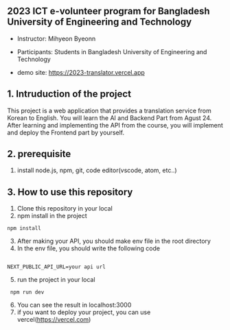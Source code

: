 ## 2023 ICT e-volunteer program for Bangladesh University of Engineering and Technology

- Instructor: Mihyeon Byeonn

- Participants: Students in Bangladesh University of Engineering and Technology

- demo site: https://2023-translator.vercel.app

## 1. Intruduction of the project

This project is a web application that provides a translation service from Korean to English.
You will learn the AI and Backend Part from Agust 24.
After learning and implementing the API from the course, you will implement and deploy the Frontend part by yourself.

## 2. prerequisite

1. install node.js, npm, git, code editor(vscode, atom, etc..)

## 3. How to use this repository

1. Clone this repository in your local
2. npm install in the project

```
npm install
```

3. After making your API, you should make env file in the root directory
4. In the env file, you should write the following code

```

NEXT_PUBLIC_API_URL=your api url

```

5. run the project in your local

```
 npm run dev
```

6. You can see the result in localhost:3000
7. if you want to deploy your project, you can use vercel(https://vercel.com)
